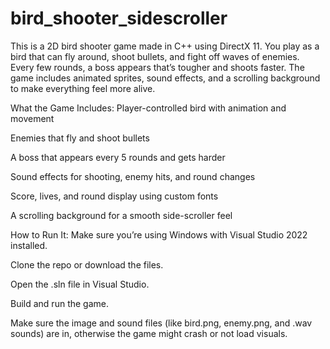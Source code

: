 # bird_shooter_sidescroller

This is a 2D bird shooter game made in C++ using DirectX 11. You play as a bird that can fly around, shoot bullets, and fight off waves of enemies. Every few rounds, a boss appears that’s tougher and shoots faster. The game includes animated sprites, sound effects, and a scrolling background to make everything feel more alive.

What the Game Includes:
Player-controlled bird with animation and movement

Enemies that fly and shoot bullets

A boss that appears every 5 rounds and gets harder

Sound effects for shooting, enemy hits, and round changes

Score, lives, and round display using custom fonts

A scrolling background for a smooth side-scroller feel

How to Run It:
Make sure you’re using Windows with Visual Studio 2022 installed.

Clone the repo or download the files.

Open the .sln file in Visual Studio.

Build and run the game.

Make sure the image and sound files (like bird.png, enemy.png, and .wav sounds) are in, otherwise the game might crash or not load visuals.


